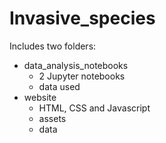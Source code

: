 # Invasive_species
Includes two folders:
- data_analysis_notebooks
  - 2 Jupyter notebooks
  - data used
- website
  - HTML, CSS and Javascript
  - assets
  - data
